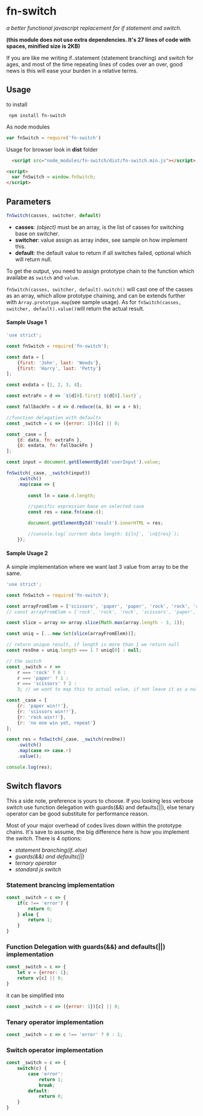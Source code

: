 # fn-switch
*a better functional javascript replacement for if statement and switch.*

**(this module does not use extra dependencies. It's 27 lines of code with spaces, minified size is 2KB)**

If you are like me writing if..statement (statement branching) and switch for ages, and most of the time repeating lines of codes over an over, good news is this will ease your burden in a relative terms.

## Usage
to install

``` npm install fn-switch```

As node modules
```javascript
var fnSwitch = require('fn-switch')
```
Usage for browser look in **dist** folder

```html
  <script src="node_modules/fn-switch/dist/fn-switch.min.js"></script>

<script>
  var fnSwitch = window.fnSwitch;
</script>
```

## Parameters
```javascript
fnSwitch(casses, switcher, default)
```
- **casses**: *(object)* must be an array, is the list of casses for switching base on switcher.
- **switcher**: value assign as array index, see sample on how implement this.
- **default**: the default value to return if all switches failed, optional which will return null.

To get the output, you need to assign prototype chain to the function which availabe as ```switch``` and ```value```.

```fnSwitch(casses, switcher, default).switch()``` will cast one of the casses as an array, which allow prototype chaining, and can be extends further with ```Array.prototype.map```(see sample usage). As for ```fnSwitch(casses, switcher, default).value()```will return the actual result.

#### Sample Usage 1
```javascript
'use strict';

const fnSwitch = require('fn-switch');

const data = [
    {first: 'John', last: 'Woods'},
    {first: 'Harry', last: 'Petty'}
];

const exdata = [1, 2, 3, 4];

const extraFn = d => `${d[0].first} ${d[0].last}`;

const fallbackFn = d => d.reduce((a, b) => a + b);

//function delagation with defaults
const _switch = c => ({error: 1})[c] || 0;

const _case = [ 
    {d: data, fn: extraFn }, 
    {d: exdata, fn: fallbackFn }
];

const input = document.getElementById('userInput').value; 

fnSwitch(_case, _switch(input))
    .switch()
    .map(case => {
    
        const ln = case.d.length;

        //specific expression base on selected case
        const res = case.fn(case.d);

        document.getElementById('result').innerHTML = res;

        //console.log(`current data length: ${ln}`, `\n${res}`);
    });

```
#### Sample Usage 2
A simple implementation where we want last 3 value from array to be the same.

```javascript
'use strict';

const fnSwitch = require('fn-switch');

const arrayFromElem = ['scissors', 'paper', 'paper', 'rock', 'rock', 'rock'];
// const arrayFromElem = ['rock', 'rock', 'rock', 'scissors', 'paper', 'paper', 'paper'];

const slice = array => array.slice(Math.max(array.length - 3, 1));

const uniq = [...new Set(slice(arrayFromElem))];

// return unique result, if length is more than 1 we return null
const resOne = uniq.length === 1 ? uniq[0] : null;

// the switch
const _switch = r =>
    r === 'rock' ? 0 : 
    r === 'paper' ? 1 : 
    r === 'scissors' ? 2 : 
    3; // we want to map this to actual value, if not leave it as a null

const _case = [
    {r: 'paper win!!'},
    {r: 'scissors win!!'},
    {r: 'rock win!!'},
    {r: 'no one win yet, repeat'}
];

const res = fnSwitch(_case, _switch(resOne))
    .switch()
    .map(case => case.r)
    .value();

console.log(res);
```

## Switch flavors

This a side note, preference is yours to choose. If you looking less verbose switch use function delegation with guards(&&) and defaults(||), else tenary operator can be good substitute for performance reason.

Most of your major overhead of codes lives down within the prototype chains. It's save to assume, the big difference here is how you implement the *switch*. There is 4 options: 
- *statement branching(if..else)*
- *guards(&&) and defaults(||)* 
- *ternary operator*
- *standard js switch*

### Statement brancing implementation
```javascript
const _switch = c => {
    if(c !== 'error') {
        return 0;
    } else {
        return 1;
    }
}
```
### Function Delegation with guards(&&) and defaults(||) implementation
```javascript
const _switch = c => {
    let v = {error: 1};
    return v[c] || 0;
}
```
it can be simplified into

```javascript
const _switch = c => ({error: 1})[c] || 0;
```

### Tenary operator implementation
```javascript
const _switch = c => c !== 'error' ? 0 : 1;
```

### Switch operator implementation
```javascript
const _switch = c => {
    switch(c) {
        case 'error':
            return 1;
            break;
        default:
            return 0;
    }
}
```
